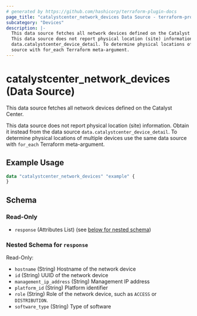 ```yaml
---
# generated by https://github.com/hashicorp/terraform-plugin-docs
page_title: "catalystcenter_network_devices Data Source - terraform-provider-catalystcenter"
subcategory: "Devices"
description: |-
  This data source fetches all network devices defined on the Catalyst Center.
  This data source does not report physical location (site) information. Obtain it instead from the data source
  data.catalystcenter_device_detail. To determine physical locations of multiple devices use the same data
  source with for_each Terraform meta-argument.
---
```


# catalystcenter_network_devices (Data Source)

This data source fetches all network devices defined on the Catalyst Center.

This data source does not report physical location (site) information. Obtain it instead from the data source
`data.catalystcenter_device_detail`. To determine physical locations of multiple devices use the same data
source with `for_each` Terraform meta-argument.

## Example Usage

```terraform
data "catalystcenter_network_devices" "example" {
}
```

<!-- schema generated by tfplugindocs -->
## Schema

### Read-Only

- `response` (Attributes List) (see [below for nested schema](#nestedatt--response))

<a id="nestedatt--response"></a>
### Nested Schema for `response`

Read-Only:

- `hostname` (String) Hostname of the network device
- `id` (String) UUID of the network device
- `management_ip_address` (String) Management IP address
- `platform_id` (String) Platform identifier
- `role` (String) Role of the network device, such as `ACCESS` or `DISTRIBUTION`.
- `software_type` (String) Type of software
